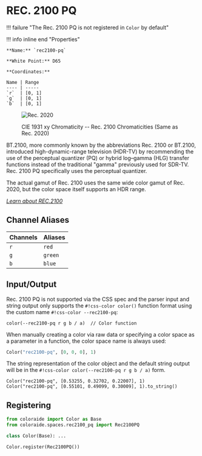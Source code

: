 # REC. 2100 PQ

!!! failure "The Rec. 2100 PQ is not registered in `Color` by default"

<div class="info-container" markdown>
!!! info inline end "Properties"

    **Name:** `rec2100-pq`

    **White Point:** D65

    **Coordinates:**

    Name | Range
    ---- | -----
    `r`  | [0, 1]
    `g`  | [0, 1]
    `b`  | [0, 1]

<figure markdown>

![Rec. 2020](../images/rec2020.png)

<figcaption markdown>
CIE 1931 xy Chromaticity -- Rec. 2100 Chromaticities (Same as Rec. 2020)

</figcaption>
</figure>

BT.2100, more commonly known by the abbreviations Rec. 2100 or BT.2100, introduced high-dynamic-range television
(HDR-TV) by recommending the use of the perceptual quantizer (PQ) or hybrid log–gamma (HLG) transfer functions instead
of the traditional "gamma" previously used for SDR-TV. Rec. 2100 PQ specifically uses the perceptual quantizer.

The actual gamut of Rec. 2100 uses the same wide color gamut of Rec. 2020, but the color space itself supports an HDR
range.

_[Learn about REC.2100](https://en.wikipedia.org/wiki/Rec._2100)_

</div>

## Channel Aliases

Channels | Aliases
-------- | -------
`r`      | `red`
`g`      | `green`
`b`      | `blue`

## Input/Output

Rec. 2100 PQ is not supported via the CSS spec and the parser input and string output only supports the
`#!css-color color()` function format using the custom name `#!css-color --rec2100-pq`:

```css-color
color(--rec2100-pq r g b / a)  // Color function
```

When manually creating a color via raw data or specifying a color space as a parameter in a function, the color
space name is always used:

```py
Color("rec2100-pq", [0, 0, 0], 1)
```

The string representation of the color object and the default string output will be in the
`#!css-color color(--rec2100-pq r g b / a)` form.

```playground
Color("rec2100-pq", [0.53255, 0.32702, 0.22007], 1)
Color("rec2100-pq", [0.55101, 0.49099, 0.30009], 1).to_string()
```

## Registering

```py
from coloraide import Color as Base
from coloraide.spaces.rec2100_pq import Rec2100PQ

class Color(Base): ...

Color.register(Rec2100PQ())
```
